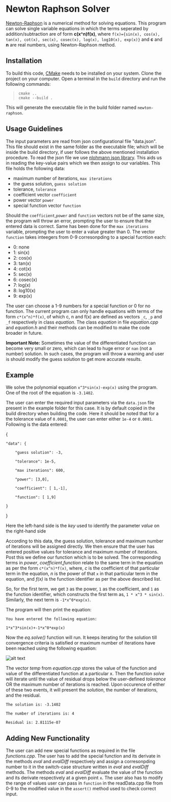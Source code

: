 # Newton Raphson Solver

[Newton-Raphson](https://en.wikipedia.org/wiki/Newton%27s_method) is a numerical method for solving equations. This program can solve single variable equations in which the terms seperated by addition/subtraction are of form **c(x^n)f(x)**, where `f(x)={sin(x), cos(x), tan(x), cot(x), sec(x), cosec(x), log(x), log10(x), exp(x)}` and **c** and **n** are real numbers, using Newton-Raphson method. 

## Installation

To build this code, [CMake](https://cmake.org/) needs to be installed on your system. Clone the project on your computer. Open a terminal in the `build` directory and run the following commands:
>`cmake ..`  
>`cmake --build .`

This will generate the executable file in the build folder named `newton-raphson`.

## Usage Guidelines

The input parameters are read from json configurational file "data.json". This file should exist in the same folder as the executable file; which will be inside the build directory, if user follows the above mentioned installation procedure. To read the json file we use [nlohmann json library](https://github.com/nlohmann/json). This aids us in reading the key-value pairs which we then assign to our variables. This file holds the following data:

- maximum number of iterations, `max iterations`
- the guess solution, `guess solution`
- tolerance, `tolerance`
- coefficient vector `coefficient`
- power vector `power`
- special function vector `function`

Should the `coefficient`,`power` and `function` vectors not be of the same size, the program will throw an error, prompting the user to ensure that the entered data is correct. Same has been done for the `max iterations` variable, prompting the user to enter a value greater than 0. The vector `function` takes inteegers from 0-9 corresonpding to a special fucntion each:

- 0: none
- 1: sin(x)
- 2: cos(x)
- 3: tan(x)
- 4: cot(x)
- 5: sec(x)
- 6: cosec(x)
- 7: log(x)
- 8: log10(x)
- 9: exp(x)

The user can choose a 1-9 numbers for a special function or 0 for no function. The current program can only handle equations with terms of the form `c*(x^n)*f(x)`, of which c, n and f(x) are defined as vectors `_c`, `_p` and `_f` respectively in class _equation_. The class _equation_ in file _equation.cpp_ and _equation.h_ and their methods can be modified to make the code broader in future.

**Important Note:** Sometimes the value of the differentiated function can become very small or zero, which can lead to huge error or `nan` (not a number) solution. In such cases, the program will throw a warning and user is should modify the guess solution to get more accurate results.

## Example

We solve the polynomial equation `x^3*sin(x)-exp(x)` using the program. One of the root of the equation is `-3.1402`.

The user can enter the required input parameters via the `data.json` file present in the example folder for this case. It is by default copied in the build directory when building the code. Here it should be noted that for a the tolerance value of `0.0001`, the user can enter either `1e-4` or `0.0001`. Following is the data entered:

{

    "data": {

        "guess solution": -3,

        "tolerance": 1e-5,

        "max iterations": 600,

        "power": [3,0],

        "coefficient": [ 1,-1],

        "function": [ 1,9]

    }

}

Here the left-hand side is the _key_ used to identify the parameter _value_ on the right-hand side

According to this data, the guess solution, tolerance and maximum number of iterations will be assigned directly. We then ensure that the user has entered positive values for tolerance and maximum number of iterations. Post this we define our function which is to be solved. The corresponding terms in _power_, _coefficient_,_function_ relate to the same term in the equation as per the form `c*(x^n)*f(x)`, 
where, 
_c_ is the coefficient of that particular term in the equation,
_n_ is the power of that `x` in that particular term in the equation, and
_f(x)_ is the function identifier as per the above described list.

So, for the first term, we get `3` as the power, `1` as the coefficient, and `1` as the function identifier, which constructs the first term as, `1 * x^3 * sin(x)`. Similarly, the next term is `-1*x^0*exp(x)`.


The program will then print the equation:

`You have entered the following equation:`

`1*x^3*sin(x)+-1*x^0*exp(x)`

Now the _eq.solve()_ function will run. It keeps iterating for the solution till convergence criteria is satisfied or maximum number of iterations have been reached using the following equation: 

![alt text](https://web.mit.edu/10.001/Web/Course_Notes/NLAE/equation6.gif)

The vector _temp_ from _equation.cpp_ stores the value of the function and value of the differentiated function at a particular x. Then the function _solve_ will iterate until the value of residual drops below the user-defined _tolerance_ OR the maximum number of iterations is reached. Upon occurence of either of these two events, it will present the _solution_, the number of iterations, and the residual. 

`The solution is: -3.1402`

`The number of iterations is: 4`

`Residual is: 2.81115e-07`

## Adding New Functionality

The user can add new special functions as required in the file _functions.cpp_. The user has to add the special function and its derivate in the methods _eval_ and _evalDiff_ respectively and assign a corresonpding number to it in the switch-case structure written in _eval_ and _evalDiff_ methods. The methods _eval_ and _evalDiff_ evaluate the value of the function and its derivate respectively at a given point `x`. The user also has to modify the range of values user can pass in `function` in the readData.cpp file from 0-9 to the modified value in the `assert()` method used to check correct input.

